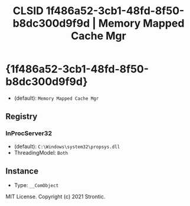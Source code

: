 ﻿---
title: "CLSID 1f486a52-3cb1-48fd-8f50-b8dc300d9f9d | Memory Mapped Cache Mgr"
excerpt: What is COM-Object CLSID 1f486a52-3cb1-48fd-8f50-b8dc300d9f9d?
---

# {1f486a52-3cb1-48fd-8f50-b8dc300d9f9d}

* (default): `Memory Mapped Cache Mgr`

## Registry


### InProcServer32

* (default): `C:\Windows\system32\propsys.dll`
* ThreadingModel: `Both`

## Instance

* Type: `__ComObject`

MIT License. Copyright (c) 2021 Strontic.


